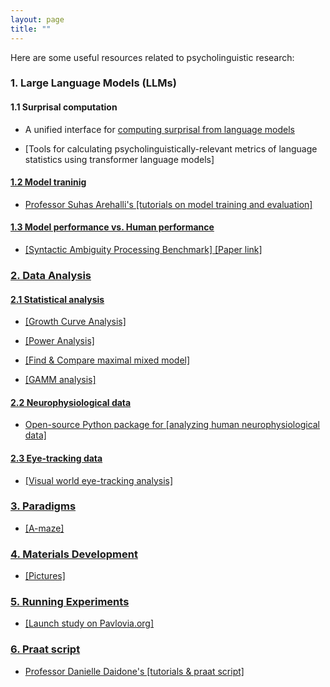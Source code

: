 ```yaml
---
layout: page
title: ""
---
```


Here are some useful resources related to psycholinguistic research:

### 1. Large Language Models (LLMs)

#### 1.1 Surprisal computation

- A unified interface for [computing surprisal from language models](https://github.com/aalok-sathe/surprisal)

- [Tools for calculating psycholinguistically-relevant metrics of language statistics using transformer language models] <a href="https://github.com/jmichaelov/PsychFormers" target="_blank">

#### 1.2 Model traninig 

- Professor Suhas Arehalli's [tutorials on model training and evaluation] <a href="https://sarehalli.github.io/resources" target="_blank">

#### 1.3 Model performance vs. Human performance 

- [Syntactic Ambiguity Processing Benchmark] <a href="https://github.com/caplabnyu/sapbenchmark" target="_blank"> [Paper link] <a href="https://www.sciencedirect.com/science/article/abs/pii/S0749596X24000135" target="_blank">

### 2. Data Analysis 

#### 2.1 Statistical analysis

- [Growth Curve Analysis] <a href="https://www.danmirman.org/gca" target="_blank">

- [Power Analysis] <a href="https://jakewestfall.shinyapps.io/crossedpower/" target="_blank">

- [Find & Compare maximal mixed model] <a href="https://cran.r-project.org/web/packages/buildmer/vignettes/buildmer.html" target="_blank">

- [GAMM analysis] <a href="https://jacolienvanrij.com/Tutorials/GAMM.html#gam-or-bam" target="_blank">

#### 2.2 Neurophysiological data

- Open-source Python package for [analyzing human neurophysiological data] <a href="https://mne.tools/stable/index.html" target="_blank">

#### 2.3 Eye-tracking data

- [Visual world eye-tracking analysis] <a href="https://site.uit.no/acqvalab/workshop-visual-world-eye-tracking-analysis-in-r-with-aine-ito-16-17-02-2023/" target="_blank">

### 3. Paradigms 

- [A-maze] <a href="https://vboyce.github.io/Maze/" target="_blank">

### 4. Materials Development 

- [Pictures] <a href="https://www.irasutoya.com" target="_blank">

### 5. Running Experiments 

- [Launch study on Pavlovia.org] <a href="https://www.psychopy.org/online/usingPavlovia.html" target="_blank">

### 6. Praat script 

- Professor Danielle Daidone's [tutorials & praat script] <a href="https://www.ddaidone.com/praat-scripts.html" target="_blank">
